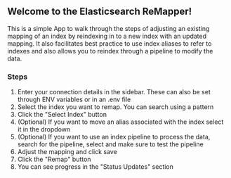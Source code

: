 ## Welcome to the Elasticsearch ReMapper!

This is a simple App to walk through the steps of adjusting an existing mapping of an index by reindexing in to a new index with an updated mapping. It also facilitates best practice to use index aliases to refer to indexes and also allows you to reindex through a pipeline to modify the data.

### Steps
1. Enter your connection details in the sidebar. These can also be set through ENV variables or in an .env file
2. Select the index you want to remap. You can search using a pattern
4. Click the "Select Index" button
5. (Optional) If you want to move an alias associated with the index select it in the dropdown
6. (Optional) If you want to use an index pipeline to process the data, search for the pipeline, select and make sure to test the pipeline
7. Adjust the mapping and click save
8. Click the "Remap" button
9. You can see progress in the "Status Updates" section
